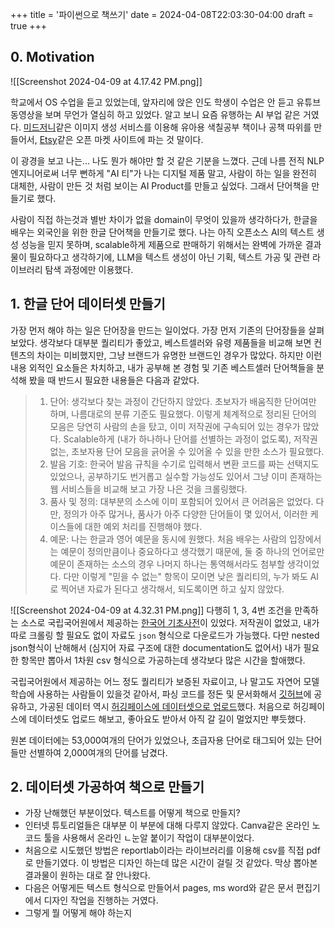 +++
title = '파이썬으로 책쓰기'
date = 2024-04-08T22:03:30-04:00
draft = true
+++

## 0. Motivation
![[Screenshot 2024-04-09 at 4.17.42 PM.png]]

학교에서 OS 수업을 듣고 있었는데, 앞자리에 앉은 인도 학생이 수업은 안 듣고 유튜브 동영상을 보며 무언가 열심히 하고 있었다. 알고 보니 요즘 유행하는 AI 부업 같은 거였다. [미드저니](https://www.midjourney.com/home)같은 이미지 생성 서비스를 이용해 유아용 색칠공부 책이나 공책 따위를 만들어서, [Etsy](https://www.etsy.com)같은 오픈 마켓 사이트에 파는 것 말이다. 

이 광경을 보고 나는... 나도 뭔가 해야만 할 것 같은 기분을 느꼈다. 근데 나름 전직 NLP 엔지니어로써 너무 뻔하게 "AI 티"가 나는 디지털 제품 말고, 사람이 하는 일을 완전히 대체한, 사람이 만든 것 처럼 보이는 AI Product를 만들고 싶었다. 그래서 단어책을 만들기로 했다.

사람이 직접 하는것과 별반 차이가 없을 domain이 무엇이 있을까 생각하다가, 한글을 배우는 외국인을 위한 한글 단어책을 만들기로 했다. 나는 아직 오픈소스 AI의 텍스트 생성 성능을 믿지 못하며, scalable하게 제품으로 판매하기 위해서는 완벽에 가까운 결과물이 필요하다고 생각하기에, LLM을 텍스트 생성이 아닌 기획, 텍스트 가공 및 관련 라이브러리 탐색 과정에만 이용했다.

## 1. 한글 단어 데이터셋 만들기
가장 먼저 해야 하는 일은 단어장을 만드는 일이었다. 가장 먼저 기존의 단어장들을 살펴보았다. 생각보다 대부분 퀄리티가 좋았고, 베스트셀러와 유령 제품들을 비교해 보면 컨텐츠의 차이는 미비했지만, 그냥 브랜드가 유명한 브랜드인 경우가 많았다. 하지만 이런 내용 외적인 요소들은 차치하고, 내가 공부해 본 경험 및 기존 베스트셀러 단어책들을 분석해 봤을 때 반드시 필요한 내용들은 다음과 같았다.

>1. 단어: 생각보다 찾는 과정이 간단하지 않았다. 초보자가 배움직한 단어여만 하며, 나름대로의 분류 기준도 필요했다. 이렇게 체계적으로 정리된 단어의 모음은 당연히 사람의 손을 탔고, 이미 저작권에 구속되어 있는 경우가 많았다. Scalable하게 (내가 하나하나 단어를 선별하는 과정이 없도록), 저작권 없는, 초보자용 단어 모음을 긁어올 수 있어올 수 있을 만한 소스가 필요했다.
>2. 발음 기호: 한국어 발음 규칙을 수기로 입력해서 변환 코드를 짜는 선택지도 있었으나, 공부하기도 번거롭고 실수할 가능성도 있어서 그냥 이미 존재하는 웹 서비스들을 비교해 보고 가장 나은 것을 크롤링했다.
>3. 품사 및 정의: 대부분의 소스에 이미 포함되어 있어서 큰 어려움은 없었다. 다만, 정의가 아주 많거나, 품사가 아주 다양한 단어들이 몇 있어서, 이러한 케이스들에 대한 예외 처리를 진행해야 했다.
>4. 예문: 나는 한글과 영어 예문을 동시에 원했다. 처음 배우는 사람의 입장에서는 예문이 정의만큼이나 중요하다고 생각했기 때문에, 둘 중 하나의 언어로만 예문이 존재하는 소스의 경우 나머지 하나는 통역해서라도 첨부할 생각이었다. 다만 이렇게 "믿을 수 없는" 항목이 모이면 낮은 퀄리티의, 누가 봐도 AI로 찍어낸 자료가 된다고 생각해서, 되도록이면 하고 싶지 않았다.


![[Screenshot 2024-04-09 at 4.32.31 PM.png]]
다행히 1, 3, 4번 조건을 만족하는 소스로 국립국어원에서 제공하는 [한국어 기초사전](https://krdict.korean.go.kr)이 있었다. 저작권이 없었고, 내가 따로 크롤링 할 필요도 없이 자료도 `json` 형식으로 다운로드가 가능했다. 다만 nested json형식이 난해해서 (심지어 자료 구조에 대한 documentation도 없어서) 내가 필요한 항목만 뽑아서 1차원 csv 형식으로 가공하는데 생각보다 많은 시간을 할애했다. 

국립국어원에서 제공하는 어느 정도 퀄리티가 보증된 자료이고, 나 말고도 자연어 모델 학습에 사용하는 사람들이 있을것 같아서, 파싱 코드를 정돈 및 문서화해서 [깃허브](https://github.com/binjang/NIKL-dictionary-parser)에 공유하고, 가공된 데이터 역시 [허깅페이스에 데이터셋으로 업로드](https://huggingface.co/datasets/binjang/NIKL-korean-english-dictionary)했다. 처음으로 허깅페이스에 데이터셋도 업로드 해보고, 좋아요도 받아서 아직 갈 길이 멀었지만 뿌듯했다.

원본 데이터에는 53,000여개의 단어가 있었으나, 초급자용 단어로 태그되어 있는 단어들만 선별하여 2,000여개의 단어를 남겼다.

## 2. 데이터셋 가공하여 책으로 만들기
- 가장 난해했던 부분이었다. 텍스트를 어떻게 책으로 만들지?
- 인터넷 튜토리얼들은 대부분 이 부분에 대해 다루지 않았다. Canva같은 온라인 노코드 툴을 사용해서 온라인 ㄴ눈알 붙이기 작업이 대부분이었다.
- 처음으로 시도했던 방법은 reportlab이라는 라이브러리를 이용해 csv를 직접 pdf로 만들기였다. 이 방법은 디자인 하는데 많은 시간이 걸릴 것 같았다. 막상 뽑아본결과물이 원하는 대로 잘 안나왔다.
- 다음은 어떻게든 텍스트 형식으로 만들어서 pages, ms word와 같은 문서 편집기에서 디자인 작업을 진행하는 거였다.
- 그렇게 뭘 어떻게 해야 하는지 